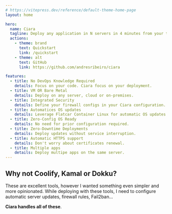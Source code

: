 ```yaml
---
# https://vitepress.dev/reference/default-theme-home-page
layout: home

hero:
  name: Ciara
  tagline: Deploy any application in N servers in 4 minutes from your terminal
  actions:
    - theme: brand
      text: Quickstart
      link: /quickstart
    - theme: alt
      text: GitHub
      link: https://github.com/andresribeiro/ciara

features:
  - title: No DevOps Knowledge Required
    details: Focus on your code. Ciara focus on your deployment.
  - title: VM OR Bare Metal
    details: Deploy on any server, cloud or on-premises.
  - title: Integrated Security
    details: Define your firewall configs in your Ciara configuration. We also set Fail2ban for you.
  - title: Automatices OS updates
    details: Leverage Flatcar Container Linux for automatic OS updates.
  - title: Zero-Config OS Ready
    details: No need for prior configuration required.
  - title: Zero-Downtime Deployments
    details: Deploy updates without service interruption.
  - title: Automatic HTTPS support
    details: Don't worry about certificates renewal.
  - title: Multiple apps
    details: Deploy multipe apps on the same server.
---
```


## Why not Coolify, Kamal or Dokku?

These are excellent tools, however I wanted something even simpler and more opinionated. While deploying with these tools, I need to configure automatic server updates, firewall rules, Fail2ban...

**Ciara handles all of these**.
